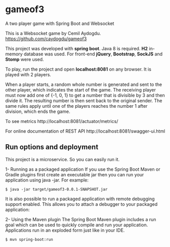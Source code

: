 # gameof3
A two player game with Spring Boot and Websocket

This is a Websocket game by Cemil Aydogdu.
https://github.com/caydogdu/gameof3

This project was developed with **spring boot**. Java 8 is required. **H2** in-memory database was used.
For front-end **jQuery**, **Bootstrap**, **SockJS** and **Stomp** were used.

To play, run the project and open **localhost:8081** on any browser.
It is played with 2 players.

When a player starts, a random whole number is generated and sent to the other player, which 
indicates the start of the game. The receiving player must now add one of {-1, 0, 1} to get a 
number that is divisible by 3 and then divide it. The resulting number is then sent back to the original sender.
The same rules apply until one of the players reaches the number 1 after division, which ends the game.

To see metrics http://localhost:8081/actuator/metrics/

For online documentation of REST API http://localhost:8081/swagger-ui.html

## Run options and deployment

This project is a microservice. So you can easily run it.

1- Running as a packaged application If you use the Spring Boot Maven or Gradle plugins first create an executable jar then you can run your application using java -jar. For example: 

    $ java -jar target/gameof3-0.0.1-SNAPSHOT.jar
    
It is also possible to run a packaged application with remote debugging support enabled. This allows you to attach a debugger to your packaged application:

2- Using the Maven plugin The Spring Boot Maven plugin includes a run goal which can be used to quickly compile and run your application. Applications run in an exploded form just like in your IDE.

    $ mvn spring-boot:run
